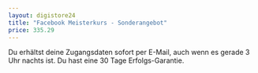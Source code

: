 ```yaml
---
layout: digistore24
title: "Facebook Meisterkurs - Sonderangebot"
price: 335.29
---
```

<p>Du erh&#xE4;ltst deine Zugangsdaten sofort per E-Mail, auch wenn es gerade 3 Uhr nachts ist. Du hast eine 30 Tage Erfolgs-Garantie.</p>